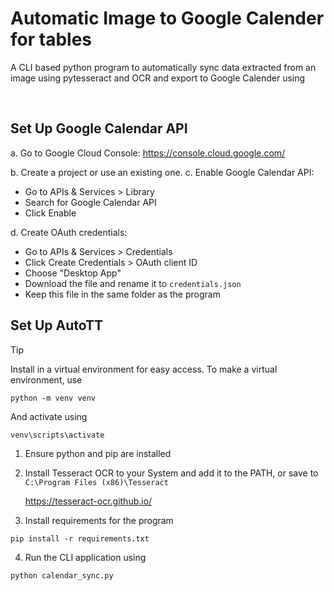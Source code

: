 # Automatic Image to Google Calender for tables

A CLI based python program to automatically sync data extracted from an image using pytesseract and OCR and export to Google Calender using 

<br/>

## Set Up Google Calendar API

a. Go to Google Cloud Console:
    https://console.cloud.google.com/
    
b. Create a project or use an existing one.
c. Enable Google Calendar API:
  - Go to APIs & Services > Library
  - Search for Google Calendar API
  - Click Enable

d. Create OAuth credentials:
  - Go to APIs & Services > Credentials
  - Click Create Credentials > OAuth client ID
  - Choose "Desktop App"
  - Download the file and rename it to `credentials.json`
  - Keep this file in the same folder as the program

## Set Up AutoTT
> [!TIP]
> Install in a virtual environment for easy access.
> To make a virtual environment, use
> ```
> python -m venv venv
> ```
> And activate using
> ```
> venv\scripts\activate
> ```


1. Ensure python and pip are installed
2. Install Tesseract OCR to your System and add it to the PATH, or save to `C:\Program Files (x86)\Tesseract`

    https://tesseract-ocr.github.io/

3. Install requirements for the program
```
pip install -r requirements.txt
```
4. Run the CLI application using
```
python calendar_sync.py
```
